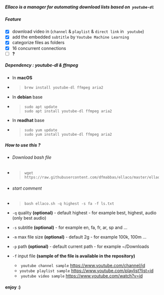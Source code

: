 ##### Ellaco is a manager for automating download lists based on` youtube-dl`

##### Feature
- [x] download  video in (`channel` & `playlist` & `direct link` in ` youtube`)
- [x] add the embedded `subtitle` by `Youtube Machine Learning`
- [x] categorize files as folders
- [x] 16 concurrent connections
- [ ] **?**

##### Dependency : youtube-dl & ffmpeg
- In **macOS**
- > ```bash
  > brew install youtube-dl ffmpeg aria2
  > ```
- In **debian** base
- > ```shell
  > sudo apt update
  > sudo apt install youtube-dl ffmpeg aria2
  > ```
- In **readhat** base
- > ```shell
  > sudo yum update
  > sudo yum install youtube-dl ffmpeg aria2
  > ```

##### How to use this ?
- ###### Download bash file 
- >```shell
  >wget https://raw.githubusercontent.com/dfmabbas/ellaco/master/ellaco.sh
  >```
- ###### start comment  
- > ```shell
  > bash ellaco.sh -q highest -s fa -f ls.txt
  > ```
- `-q` quality **(optional)** - default highest - for example best, highest, audio (only best audio)
- `-s` subtitle **(optional)** - for example en, fa, fr, ar, sp and ...
- `-m` max file size **(optional)** - default 2g - for example 100k, 100m ...
- `-p` path **(optional)** - default current path - for example ~/Downloads
- `-f` input file **(sample of the file is available in the repository)**

  - ​ `youtube channel sample` https://www.youtube.com/channel/id
  -  `youtube playlist sample` https://www.youtube.com/playlist?list=id
  - ​ `youtube video sample` https://www.youtube.com/watch?v=id

#### enjoy :)
